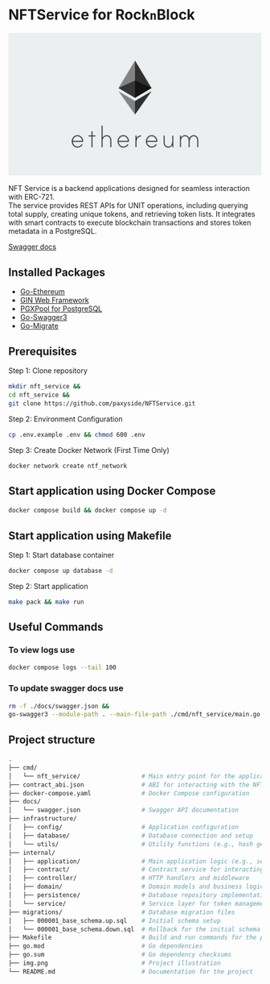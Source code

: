 # NFTService for Rock`n`Block
![img.png](img.png)

NFT Service is a backend applications designed for seamless interaction with ERC-721.\
The service provides REST APIs for UNIT operations, including querying total supply, creating unique tokens, and retrieving token lists.
It integrates with smart contracts to execute blockchain transactions and stores token metadata in a PostgreSQL.

[Swagger docs](http://127.0.0.1:8008/api/docs/swagger/index.html)

## Installed Packages
- [Go-Ethereum](https://github.com/ethereum/go-ethereum)
- [GIN Web Framework](https://github.com/gin-gonic/gin)
- [PGXPool for PostgreSQL](https://github.com/jackc/pgx)
- [Go-Swagger3](https://github.com/parvez3019/go-swagger3)
- [Go-Migrate](https://github.com/golang-migrate/migrate)

## Prerequisites
Step 1: Clone repository
```bash
mkdir nft_service &&
cd nft_service &&
git clone https://github.com/paxyside/NFTService.git
```

Step 2: Environment Configuration
```bash
cp .env.example .env && chmod 600 .env
```

Step 3: Create Docker Network (First Time Only)
```bash
docker network create ntf_network
```

## Start application using Docker Compose
```bash
docker compose build && docker compose up -d
```

## Start application using Makefile
Step 1: Start database container
```bash
docker compose up database -d
```
Step 2: Start application
```bash
make pack && make run
```

## Useful Commands

### To view logs use
```bash
docker compose logs --tail 100
```

### To update swagger docs use
```bash
rm -f ./docs/swagger.json &&
go-swagger3 --module-path . --main-file-path ./cmd/nft_service/main.go --output ./docs/swagger.json --schema-without-pkg
```


## Project structure
```bash
.
├── cmd/
│   └── nft_service/                 # Main entry point for the application
├── contract_abi.json                # ABI for interacting with the NFT smart contract
├── docker-compose.yaml              # Docker Compose configuration
├── docs/
│   └── swagger.json                 # Swagger API documentation
├── infrastructure/
│   ├── config/                      # Application configuration
│   ├── database/                    # Database connection and setup
│   └── utils/                       # Utility functions (e.g., hash generation, test helpers)
├── internal/
│   ├── application/                 # Main application logic (e.g., server setup)
│   ├── contract/                    # Contract service for interacting with the blockchain
│   ├── controller/                  # HTTP handlers and middleware
│   ├── domain/                      # Domain models and business logic
│   ├── persistence/                 # Database repository implementations
│   └── service/                     # Service layer for token management
├── migrations/                      # Database migration files
│   ├── 000001_base_schema.up.sql    # Initial schema setup
│   └── 000001_base_schema.down.sql  # Rollback for the initial schema
├── Makefile                         # Build and run commands for the project
├── go.mod                           # Go dependencies
├── go.sum                           # Go dependency checksums
├── img.png                          # Project illustration
└── README.md                        # Documentation for the project
```
